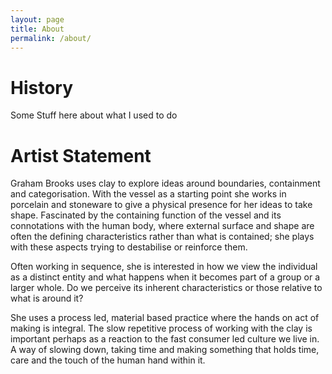 ```yaml
---
layout: page
title: About
permalink: /about/
---
```


# History

Some Stuff here about what I used to do

# Artist Statement

Graham Brooks uses clay to explore ideas around boundaries, containment and categorisation. With the vessel as a starting point she works in porcelain and stoneware to give a physical presence for her ideas to take shape. Fascinated by the containing function of the vessel and its connotations with the human body, where external surface and shape are often the defining characteristics rather than what is contained; she plays with these aspects trying to destabilise or reinforce them.

Often working in sequence, she is interested in how we view the individual as a distinct entity and what happens when it becomes part of a group or a larger whole. Do we perceive its inherent characteristics or those relative to what is around it?

She uses a process led, material based practice where the hands on act of making is integral. The slow repetitive process of working with the clay is important perhaps as a reaction to the fast consumer led culture we live in. A way of slowing down, taking time and making something that holds time, care and the touch of the human hand within it.

<!--
This is the base Jekyll theme. You can find out more info about customizing your Jekyll theme, as well as basic Jekyll usage documentation at [jekyllrb.com](https://jekyllrb.com/)

You can find the source code for Minima at GitHub:
[jekyll][jekyll-organization] /
[minima](https://github.com/jekyll/minima)

You can find the source code for Jekyll at GitHub:
[jekyll][jekyll-organization] /
[jekyll](https://github.com/jekyll/jekyll)


[jekyll-organization]: https://github.com/jekyll -->
